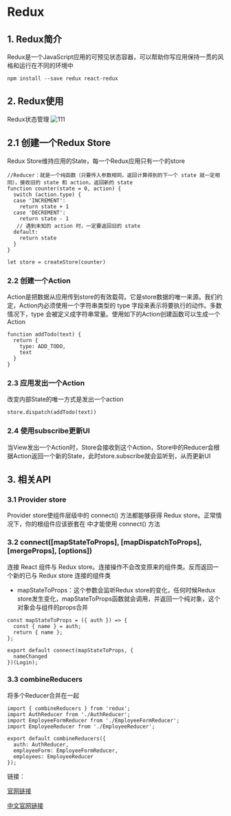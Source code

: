 # Redux

## 1. Redux简介


Redux是一个JavaScript应用的可预见状态容器，可以帮助你写应用保持一贯的风格和运行在不同的环境中

```
npm install --save redux react-redux
```

## 2. Redux使用

Redux状态管理
![111](http://chuantu.biz/t5/44/1481157610x988815626.png)

## 2.1 创建一个Redux Store

Redux Store维持应用的State，每一个Redux应用只有一个的store

```
//Reducer：就是一个纯函数（只要传入参数相同，返回计算得到的下一个 state 就一定相同），接收旧的 state 和 action，返回新的 state
function counter(state = 0, action) {
  switch (action.type) {
  case 'INCREMENT':
    return state + 1
  case 'DECREMENT':
    return state - 1
   // 遇到未知的 action 时，一定要返回旧的 state
  default:
    return state
  }
}

let store = createStore(counter)
```

### 2.2 创建一个Action

Action是把数据从应用传到store的有效载荷。它是store数据的唯一来源。我们约定，Action内必须使用一个字符串类型的 type 字段来表示将要执行的动作。多数情况下，type 会被定义成字符串常量。使用如下的Action创建函数可以生成一个Action
```
function addTodo(text) {
  return {
    type: ADD_TODO,
    text
  }
}
```

### 2.3 应用发出一个Action

改变内部State的唯一方式是发出一个action

```
store.dispatch(addTodo(text))
```

### 2.4 使用subscribe更新UI

当View发出一个Action时，Store会接收到这个Action，Store中的Reducer会根据Action返回一个新的State，此时store.subscribe就会监听到，从而更新UI


## 3. 相关API

### 3.1 Provider store

Provider store使组件层级中的 connect() 方法都能够获得 Redux store。正常情况下，你的根组件应该嵌套在 <Provider> 中才能使用 connect() 方法

### 3.2 connect([mapStateToProps], [mapDispatchToProps], [mergeProps], [options])

连接 React 组件与 Redux store。连接操作不会改变原来的组件类。反而返回一个新的已与 Redux store 连接的组件类

* mapStateToProps：这个参数会监听Redux store的变化，任何时候Redux store发生变化，mapStateToProps函数就会调用，并返回一个纯对象，这个对象会与组件的props合并

```
const mapStateToProps = ({ auth }) => {
  const { name } = auth;
  return { name };
};

export default connect(mapStateToProps, {
  nameChanged
})(Login);
```
### 3.3 combineReducers

将多个Reducer合并在一起

```
import { combineReducers } from 'redux';
import AuthReducer from './AuthReducer';
import EmployeeFormReducer from './EmployeeFormReducer';
import EmployeeReducer from './EmployeeReducer';

export default combineReducers({
  auth: AuthReducer,
  employeeForm: EmployeeFormReducer,
  employees: EmployeeReducer
});
```

链接：

[官网链接](http://redux.js.org/index.html)

[中文官网链接](http://cn.redux.js.org/docs/introduction/PriorArt.html)
